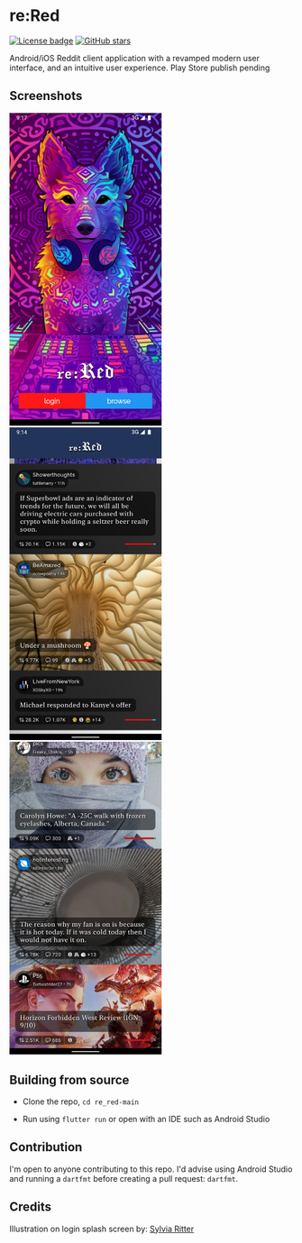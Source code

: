 # re:Red
[![License badge](https://img.shields.io/github/license/MrFrankenstein/re_red?style=for-the-badge)](./LICENSE)
[![GitHub stars](https://img.shields.io/github/stars/MrFrankenstein/re_red?style=for-the-badge)](https://github.com/MrFrankenstein/re_red/stargazers)


Android/iOS Reddit client application with a revamped modern user interface, and an intuitive user experience.
Play Store publish pending

## Screenshots

<img src="/Screenshots/login.png" width="270"> <img src="/Screenshots/UI1.png" width="270"> <img src="/Screenshots/UI2.png" width="270">

## Building from source

- Clone the repo, `cd re_red-main`

- Run using `flutter run` or open with an IDE such as Android Studio

## Contribution

I'm open to anyone contributing to this repo. I'd advise using Android Studio and running a `dartfmt` before creating a pull request: `dartfmt`.


## Credits

Illustration on login splash screen by: [Sylvia Ritter](https://www.sylvia-ritter.com/)
